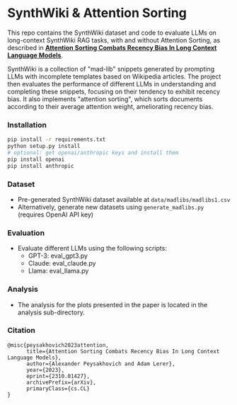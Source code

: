 # SynthWiki & Attention Sorting

This repo contains the SynthWiki dataset and code to evaluate LLMs on long-context SynthWiki RAG tasks, with and without Attention Sorting, as described in **[Attention Sorting Combats Recency Bias In Long Context Language Models](https://arxiv.org/abs/2310.01427)**.

SynthWiki is a collection of "mad-lib" snippets generated by prompting LLMs with incomplete templates based on Wikipedia articles. The project then evaluates the performance of different LLMs in understanding and completing these snippets, focusing on their tendency to exhibit recency bias. It also implements "attention sorting", which sorts documents according to their average attention weight, ameliorating recency bias.

### Installation


```bash
pip install -r requirements.txt
python setup.py install
# optional: get openai/anthropic keys and install them
pip install openai
pip install anthropic
```

### Dataset

* Pre-generated SynthWiki dataset available at `data/madlibs/madlibs1.csv`
* Alternatively, generate new datasets using `generate_madlibs.py` (requires OpenAI API key)

### Evaluation

* Evaluate different LLMs using the following scripts:
    * GPT-3: eval_gpt3.py
    * Claude: eval_claude.py
    * Llama: eval_llama.py

### Analysis

* The analysis for the plots presented in the paper is located in the analysis sub-directory.

### Citation

```
@misc{peysakhovich2023attention,
      title={Attention Sorting Combats Recency Bias In Long Context Language Models}, 
      author={Alexander Peysakhovich and Adam Lerer},
      year={2023},
      eprint={2310.01427},
      archivePrefix={arXiv},
      primaryClass={cs.CL}
}
```
